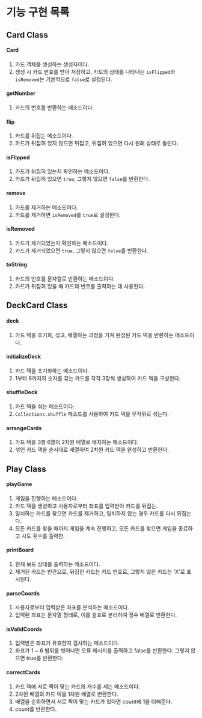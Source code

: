 # 기능 구현 목록

## Card Class

#### Card
1. 카드 객체를 생성하는 생성자이다.
2. 생성 시 카드 번호를 받아 저장하고, 카드의 상태를 나타내는 `isFlipped`와 `isRemoved`는 기본적으로 `false`로 설정된다.

#### getNumber
1. 카드의 번호를 반환하는 메소드이다.

#### flip
1. 카드를 뒤집는 메소드이다.
2. 카드가 뒤집혀 있지 않으면 뒤집고, 뒤집혀 있으면 다시 원래 상태로 돌린다.

#### isFlipped
1. 카드가 뒤집혀 있는지 확인하는 메소드이다.
2. 카드가 뒤집혀 있으면 `true`, 그렇지 않으면 `false`를 반환한다.

#### remove
1. 카드를 제거하는 메소드이다.
2. 카드를 제거하면 `isRemoved`를 `true`로 설정한다.

#### isRemoved
1. 카드가 제거되었는지 확인하는 메소드이다.
2.  카드가 제거되었으면 `true`, 그렇지 않으면 `false`를 반환한다.

#### toString
1. 카드의 번호를 문자열로 반환하는 메소드이다.
2. 카드가 뒤집혀 있을 때 카드의 번호를 출력하는 데 사용된다.

## DeckCard Class

#### deck
1. 카드 덱을 초기화, 섞고, 배열하는 과정을 거쳐 완성된 카드 덱을 반환하는 메소드이다.

#### initializeDeck
1. 카드 덱을 초기화하는 메소드이다.
2. 1부터 8까지의 숫자를 갖는 카드를 각각 3장씩 생성하여 카드 덱을 구성한다.

#### shuffleDeck
1. 카드 덱을 섞는 메소드이다.
2. `Collections.shuffle` 메소드를 사용하여 카드 덱을 무작위로 섞는다.

#### arrangeCards
1. 카드 덱을 3행 6열의 2차원 배열로 배치하는 메소드이다.
2. 섞인 카드 덱을 순서대로 배열하여 2차원 카드 덱을 완성하고 반환한다.

## Play Class

#### playGame
1. 게임을 진행하는 메소드이다.
2. 카드 덱을 생성하고 사용자로부터 좌표를 입력받아 카드를 뒤집는.
3. 일치하는 카드를 찾으면 카드를 제거하고, 일치하지 않는 경우 카드를 다시 뒤집는다.
4. 모든 카드를 찾을 때까지 게임을 계속 진행하고, 모든 카드를 찾으면 게임을 종료하고 시도 횟수를 출력한.

#### printBoard
1. 현재 보드 상태를 출력하는 메소드이다.
2. 제거된 카드는 빈칸으로, 뒤집힌 카드는 카드 번호로, 그렇지 않은 카드는 'X'로 표시된다.

#### parseCoords
1. 사용자로부터 입력받은 좌표를 분석하는 메소드이다. 
2. 입력된 좌표는 문자열 형태로, 이를 쉼표로 분리하여 정수 배열로 반환한다.

#### isValidCoords
1. 입력받은 좌표가 유효한지 검사하는 메소드이다.
2. 좌표가 1 ~ 6 범위를 벗어나면 오류 메시지를 출력하고 false를 반환한다. 그렇지 않으면 true를 반환한다.
#### correctCards
1. 카드 덱에 서로 짝이 맞는 카드의 개수를 세는 메소드이다.
2. 2차원 배열의 카드 덱을 1차원 배열로 변환한다.
3. 배열을 순회하면서 서로 짝이 맞는 카드가 있다면 count에 1을 더해준다.
4. count를 반환한다.